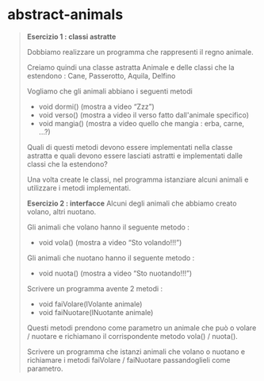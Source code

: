 # abstract-animals
 
> **Esercizio 1 : classi astratte**
>
> Dobbiamo realizzare un programma che rappresenti il regno animale.
>
> Creiamo quindi una classe astratta Animale e delle classi che la estendono : Cane, Passerotto, Aquila, Delfino
>
> Vogliamo che gli animali abbiano i seguenti metodi
>
> - void dormi() (mostra a video “Zzz”)
> - void verso() (mostra a video il verso fatto dall'animale specifico)
> - void mangia() (mostra a video quello che mangia : erba, carne, ...?)
>
> Quali di questi metodi devono essere implementati nella classe astratta e quali devono essere lasciati astratti e implementati dalle classi che la estendono?
>
> Una volta create le classi, nel programma istanziare alcuni animali e utilizzare i metodi implementati.
>
> **Esercizio 2 : interfacce**
> Alcuni degli animali che abbiamo creato volano, altri nuotano.
>
> Gli animali che volano hanno il seguente metodo :
>
> - void vola() (mostra a video “Sto volando!!!”)
>
> Gli animali che nuotano hanno il seguente metodo :
>
> - void nuota() (mostra a video “Sto nuotando!!!”)
>
> Scrivere un programma avente 2 metodi :
>
> - void faiVolare(IVolante animale)
> - void faiNuotare(INuotante animale)
>
> Questi metodi prendono come parametro un animale che può o volare / nuotare e richiamano il corrispondente metodo vola() / nuota().
>
> Scrivere un programma che istanzi animali che volano o nuotano e richiamare i metodi faiVolare / faiNuotare passandoglieli come parametro.